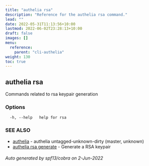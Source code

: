 ```yaml
---
title: "authelia rsa"
description: "Reference for the authelia rsa command."
lead: ""
date: 2022-05-31T11:13:56+10:00
lastmod: 2022-06-02T23:28:13+10:00
draft: false
images: []
menu:
  reference:
    parent: "cli-authelia"
weight: 130
toc: true
---
```


## authelia rsa

Commands related to rsa keypair generation

### Options

```
  -h, --help   help for rsa
```

### SEE ALSO

* [authelia](authelia.md)	 - authelia untagged-unknown-dirty (master, unknown)
* [authelia rsa generate](authelia_rsa_generate.md)	 - Generate a RSA keypair

###### Auto generated by spf13/cobra on 2-Jun-2022
